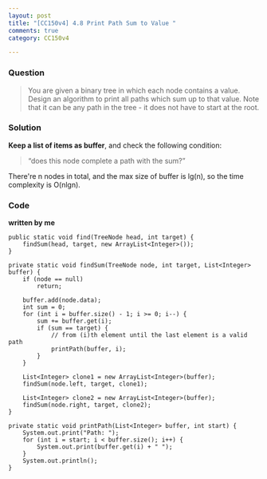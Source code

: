 ```yaml
---
layout: post
title: "[CC150v4] 4.8 Print Path Sum to Value "
comments: true
category: CC150v4

---
```


### Question

> You are given a binary tree in which each node contains a value. Design an algorithm to print all paths which sum up to that value. Note that it can be any path in the tree - it does not have to start at the root. 

### Solution

__Keep a list of items as buffer__, and check the following condition: 

> “does this node complete a path with the sum?”

There're n nodes in total, and the max size of buffer is lg(n), so the time complexity is O(nlgn). 

### Code

__written by me__

	public static void find(TreeNode head, int target) {
		findSum(head, target, new ArrayList<Integer>());
	}

	private static void findSum(TreeNode node, int target, List<Integer> buffer) {
		if (node == null)
			return;

		buffer.add(node.data);
		int sum = 0;
		for (int i = buffer.size() - 1; i >= 0; i--) {
			sum += buffer.get(i);
			if (sum == target) {
				// from (i)th element until the last element is a valid path
				printPath(buffer, i);
			}
		}

		List<Integer> clone1 = new ArrayList<Integer>(buffer);
		findSum(node.left, target, clone1);

		List<Integer> clone2 = new ArrayList<Integer>(buffer);
		findSum(node.right, target, clone2);
	}

	private static void printPath(List<Integer> buffer, int start) {
		System.out.print("Path: ");
		for (int i = start; i < buffer.size(); i++) {
			System.out.print(buffer.get(i) + " ");
		}
		System.out.println();
	}
